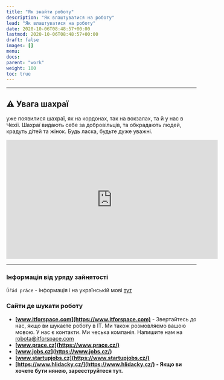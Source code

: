 ```yaml
---
title: "Як знайти роботу"
description: "Як влаштуватися на роботу"
lead: "Як влаштуватися на роботу"
date: 2020-10-06T08:48:57+00:00
lastmod: 2020-10-06T08:48:57+00:00
draft: false
images: []
menu:
docs:
parent: "work"
weight: 100
toc: true
---
```


---

## :warning: Увага шахраї

 уже появилися шахраї, як на кордонах, так на вокзалах, та й у нас в Чехії.
Шахраї видають себе за добровільців, та обкрадають людей, крадуть дітей та жінок. Будь ласка, будьте дуже уважні.

<iframe width="560" height="315" src="https://www.youtube-nocookie.com/embed/bmcgvAsd5mA" title="YouTube video player" frameborder="0" allow="accelerometer; autoplay; clipboard-write; encrypted-media; gyroscope; picture-in-picture" allowfullscreen></iframe>

---
### Інформація від уряду зайнятості
`Úřád práce` - інформація і на українській мові
[тут](https://www.uradprace.cz/web/cz/-/pomoc-pro-obcany-ukrajiny-a-jejich-zamestnavatele)


### Сайти де шукати роботу
* **[www.itforspace.com](https://www.itforspace.com)** - Звертайтесь до нас, якщо ви шукаєте роботу в ІТ. Ми також розмовляємо вашою мовою. У нас є контакти. Ми чеська компанія. Напишите нам на [robota@itforspace.com](mailto:robota@itforspace.com)
* **[www.prace.cz](https://www.prace.cz/)**
* **[www.jobs.cz](https://www.jobs.cz/)**
* **[www.startupjobs.cz](https://www.startupjobs.cz/)**
* **[https://www.hlidacky.cz/](https://www.hlidacky.cz/) - Якщо ви хочете бути нянею, зареєструйтеся тут.**
